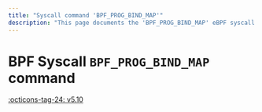 ```yaml
---
title: "Syscall command 'BPF_PROG_BIND_MAP'"
description: "This page documents the 'BPF_PROG_BIND_MAP' eBPF syscall command, including its definition, usage, program types that can use it, and examples."
---
```

# BPF Syscall `BPF_PROG_BIND_MAP` command

<!-- [FEATURE_TAG](BPF_PROG_BIND_MAP) -->
[:octicons-tag-24: v5.10](https://github.com/torvalds/linux/commit/ef15314aa5de955c6afd87d512e8b00f5ac08d06)
<!-- [/FEATURE_TAG] -->

<!-- TODO -->
